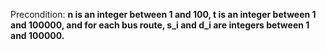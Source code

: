 Precondition: **n is an integer between 1 and 100, t is an integer between 1 and 100000, and for each bus route, s_i and d_i are integers between 1 and 100000.**